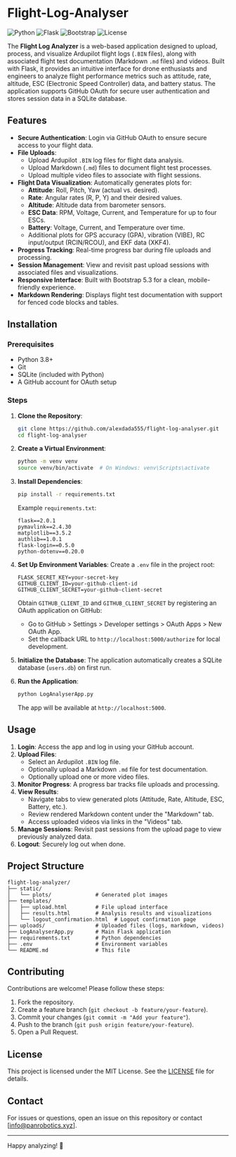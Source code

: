 # Flight-Log-Analyser

![Python](https://img.shields.io/badge/Python-3.8%2B-blue) ![Flask](https://img.shields.io/badge/Flask-2.0%2B-green) ![Bootstrap](https://img.shields.io/badge/Bootstrap-5.3-blueviolet) ![License](https://img.shields.io/badge/License-MIT-yellow)

The **Flight Log Analyzer** is a web-based application designed to upload, process, and visualize Ardupilot flight logs (`.BIN` files), along with associated flight test documentation (Markdown `.md` files) and videos. Built with Flask, it provides an intuitive interface for drone enthusiasts and engineers to analyze flight performance metrics such as attitude, rate, altitude, ESC (Electronic Speed Controller) data, and battery status. The application supports GitHub OAuth for secure user authentication and stores session data in a SQLite database.

## Features

- **Secure Authentication**: Login via GitHub OAuth to ensure secure access to your flight data.
- **File Uploads**:
  - Upload Ardupilot `.BIN` log files for flight data analysis.
  - Upload Markdown (`.md`) files to document flight test processes.
  - Upload multiple video files to associate with flight sessions.
- **Flight Data Visualization**: Automatically generates plots for:
  - **Attitude**: Roll, Pitch, Yaw (actual vs. desired).
  - **Rate**: Angular rates (R, P, Y) and their desired values.
  - **Altitude**: Altitude data from barometer sensors.
  - **ESC Data**: RPM, Voltage, Current, and Temperature for up to four ESCs.
  - **Battery**: Voltage, Current, and Temperature over time.
  - Additional plots for GPS accuracy (GPA), vibration (VIBE), RC input/output (RCIN/RCOU), and EKF data (XKF4).
- **Progress Tracking**: Real-time progress bar during file uploads and processing.
- **Session Management**: View and revisit past upload sessions with associated files and visualizations.
- **Responsive Interface**: Built with Bootstrap 5.3 for a clean, mobile-friendly experience.
- **Markdown Rendering**: Displays flight test documentation with support for fenced code blocks and tables.

## Installation

### Prerequisites

- Python 3.8+
- Git
- SQLite (included with Python)
- A GitHub account for OAuth setup

### Steps

1. **Clone the Repository**:
   ```bash
   git clone https://github.com/alexdada555/flight-log-analyser.git
   cd flight-log-analyser
   ```

2. **Create a Virtual Environment**:
   ```bash
   python -m venv venv
   source venv/bin/activate  # On Windows: venv\Scripts\activate
   ```

3. **Install Dependencies**:
   ```bash
   pip install -r requirements.txt
   ```

   Example `requirements.txt`:
   ```
   flask==2.0.1
   pymavlink==2.4.30
   matplotlib==3.5.2
   authlib==1.0.1
   flask-login==0.5.0
   python-dotenv==0.20.0
   ```

4. **Set Up Environment Variables**:
   Create a `.env` file in the project root:
   ```env
   FLASK_SECRET_KEY=your-secret-key
   GITHUB_CLIENT_ID=your-github-client-id
   GITHUB_CLIENT_SECRET=your-github-client-secret
   ```

   Obtain `GITHUB_CLIENT_ID` and `GITHUB_CLIENT_SECRET` by registering an OAuth application on GitHub:
   - Go to GitHub > Settings > Developer settings > OAuth Apps > New OAuth App.
   - Set the callback URL to `http://localhost:5000/authorize` for local development.

5. **Initialize the Database**:
   The application automatically creates a SQLite database (`users.db`) on first run.

6. **Run the Application**:
   ```bash
   python LogAnalyserApp.py
   ```

   The app will be available at `http://localhost:5000`.

## Usage

1. **Login**: Access the app and log in using your GitHub account.
2. **Upload Files**:
   - Select an Ardupilot `.BIN` log file.
   - Optionally upload a Markdown `.md` file for test documentation.
   - Optionally upload one or more video files.
3. **Monitor Progress**: A progress bar tracks file uploads and processing.
4. **View Results**:
   - Navigate tabs to view generated plots (Attitude, Rate, Altitude, ESC, Battery, etc.).
   - Review rendered Markdown content under the "Markdown" tab.
   - Access uploaded videos via links in the "Videos" tab.
5. **Manage Sessions**: Revisit past sessions from the upload page to view previously analyzed data.
6. **Logout**: Securely log out when done.

## Project Structure

```
flight-log-analyzer/
├── static/
│   └── plots/              # Generated plot images
├── templates/
│   ├── upload.html         # File upload interface
│   ├── results.html        # Analysis results and visualizations
│   └── logout_confirmation.html  # Logout confirmation page
├── uploads/                # Uploaded files (logs, markdown, videos)
├── LogAnalyserApp.py       # Main Flask application
├── requirements.txt        # Python dependencies
├── .env                    # Environment variables
└── README.md               # This file
```

## Contributing

Contributions are welcome! Please follow these steps:

1. Fork the repository.
2. Create a feature branch (`git checkout -b feature/your-feature`).
3. Commit your changes (`git commit -m "Add your feature"`).
4. Push to the branch (`git push origin feature/your-feature`).
5. Open a Pull Request.

## License

This project is licensed under the MIT License. See the [LICENSE](LICENSE) file for details.

## Contact

For issues or questions, open an issue on this repository or contact [info@panrobotics.xyz].

---

Happy analyzing! 🚁

